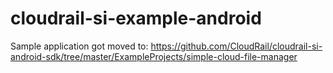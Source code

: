# cloudrail-si-example-android
Sample application got moved to: https://github.com/CloudRail/cloudrail-si-android-sdk/tree/master/ExampleProjects/simple-cloud-file-manager
